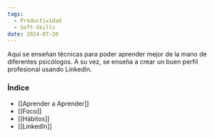 ```yaml
---
tags:
  - Productividad
  - Soft-Skills
date: 2024-07-20
---
```

Aquí se enseñan técnicas para poder aprender mejor de la mano de diferentes psicólogos. A su vez, se enseña a crear un buen perfil profesional usando LinkedIn.

### Índice
- [[Aprender a Aprender]]
- [[Foco]]
- [[Hábitos]]
- [[LinkedIn]]